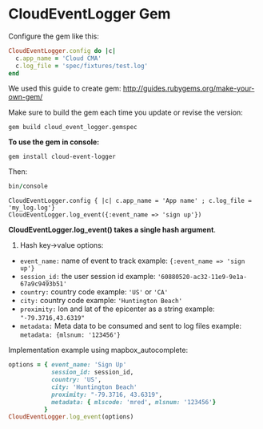 # CloudEventLogger Gem

Configure the gem like this:

```ruby
CloudEventLogger.config do |c|
  c.app_name = 'Cloud CMA'
  c.log_file = 'spec/fixtures/test.log'
end
```

We used this guide to create gem:
http://guides.rubygems.org/make-your-own-gem/

Make sure to build the gem each time you update or revise the version:
```
gem build cloud_event_logger.gemspec
```

**To use the gem in console:**

```
gem install cloud-event-logger
```
Then:
```ruby
bin/console
```

```
CloudEventLogger.config { |c| c.app_name = 'App name' ; c.log_file = 'my_log.log'}
CloudEventLogger.log_event({:event_name => 'sign up'})
```

**CloudEventLogger.log_event() takes a single hash argument**.

1. Hash key->value options:
- `event_name:` name of event to track
  example: `{:event_name => 'sign up'}`
- `session_id:` the user session id
  example: `'60880520-ac32-11e9-9e1a-67a9c9493b51'` 
- `country:` country code
  example: `'US'` or `'CA'`
- `city:` country code
  example: `'Huntington Beach'`
- `proximity:` lon and lat of the epicenter as a string
  example: `"-79.3716,43.6319"`
- `metadata:` Meta data to be consumed and sent to log files
  example: `metadata: {mlsnum: '123456'}`

Implementation example using mapbox_autocomplete:
```ruby
options = { event_name: 'Sign Up' 
            session_id: session_id, 
            country: 'US',
            city: 'Huntington Beach' 
            proximity: "-79.3716, 43.6319",
            metadata: { mlscode: 'mred', mlsnum: '123456'}
          }
CloudEventLogger.log_event(options)
```      
